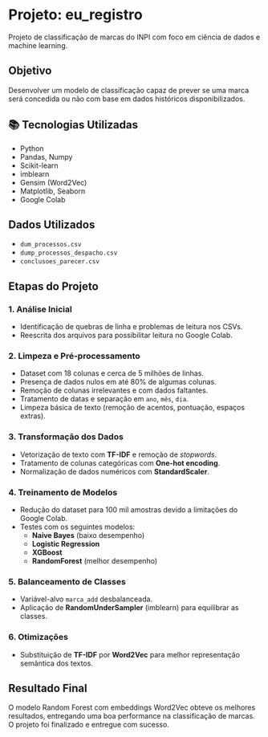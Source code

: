 # Projeto: eu_registro

Projeto de classificação de marcas do INPI com foco em ciência de dados e machine learning.

## Objetivo
Desenvolver um modelo de classificação capaz de prever se uma marca será concedida ou não com base em dados históricos disponibilizados.

## 📚 Tecnologias Utilizadas
- Python
- Pandas, Numpy
- Scikit-learn
- imblearn
- Gensim (Word2Vec)
- Matplotlib, Seaborn
- Google Colab

## Dados Utilizados
- `dum_processos.csv`
- `dump_processos_despacho.csv`
- `conclusoes_parecer.csv`

## Etapas do Projeto

### 1. Análise Inicial
- Identificação de quebras de linha e problemas de leitura nos CSVs.
- Reescrita dos arquivos para possibilitar leitura no Google Colab.

### 2. Limpeza e Pré-processamento
- Dataset com 18 colunas e cerca de 5 milhões de linhas.
- Presença de dados nulos em até 80% de algumas colunas.
- Remoção de colunas irrelevantes e com dados faltantes.
- Tratamento de datas e separação em `ano`, `mês`, `dia`.
- Limpeza básica de texto (remoção de acentos, pontuação, espaços extras).

### 3. Transformação dos Dados
- Vetorização de texto com **TF-IDF** e remoção de *stopwords*.
- Tratamento de colunas categóricas com **One-hot encoding**.
- Normalização de dados numéricos com **StandardScaler**.

### 4. Treinamento de Modelos
- Redução do dataset para 100 mil amostras devido a limitações do Google Colab.
- Testes com os seguintes modelos:
  - **Naive Bayes** (baixo desempenho)
  - **Logistic Regression**
  - **XGBoost**
  - **RandomForest** (melhor desempenho)

### 5. Balanceamento de Classes
- Variável-alvo `marca_add` desbalanceada.
- Aplicação de **RandomUnderSampler** (imblearn) para equilibrar as classes.

### 6. Otimizações
- Substituição de **TF-IDF** por **Word2Vec** para melhor representação semântica dos textos.

## Resultado Final
O modelo Random Forest com embeddings Word2Vec obteve os melhores resultados, entregando uma boa performance na classificação de marcas. O projeto foi finalizado e entregue com sucesso.
